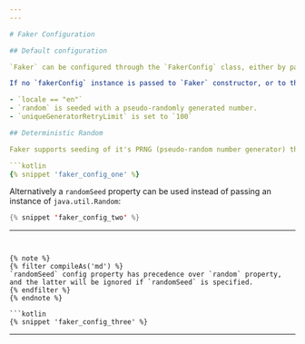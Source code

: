 ```yaml
---
---

# Faker Configuration

## Default configuration

`Faker` can be configured through the `FakerConfig` class, either by passing an instance of `FakerConfig` directly, or  

If no `fakerConfig` instance is passed to `Faker` constructor, or to the `faker` builder DSL, then default configuration will be used:

- `locale == "en"`
- `random` is seeded with a pseudo-randomly generated number.
- `uniqueGeneratorRetryLimit` is set to `100`

## Deterministic Random

Faker supports seeding of it's PRNG (pseudo-random number generator) through `FakerConfig` to provide deterministic output of repeated function invocations.

```kotlin
{% snippet 'faker_config_one' %}
```

Alternatively a `randomSeed` property can be used instead of passing an instance of `java.util.Random`:
```kotlin
{% snippet 'faker_config_two' %}
```

---
```


{% note %}
{% filter compileAs('md') %}
`randomSeed` config property has precedence over `random` property, and the latter will be ignored if `randomSeed` is specified.
{% endfilter %}
{% endnote %}

```kotlin
{% snippet 'faker_config_three' %}
```

---

